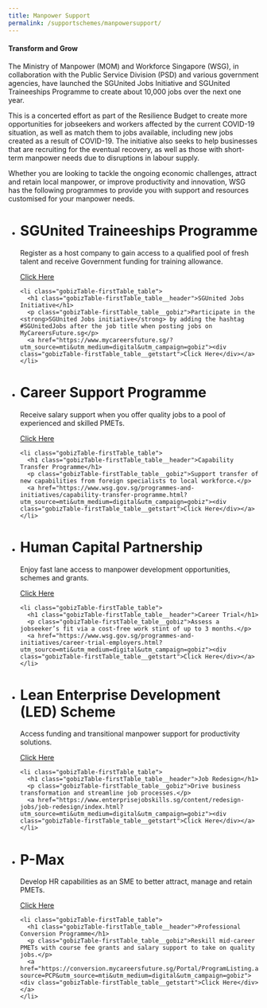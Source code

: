 ```yaml
---
title: Manpower Support
permalink: /supportschemes/manpowersupport/
---
```


#### **Transform and Grow**
The Ministry of Manpower (MOM) and Workforce Singapore (WSG), in collaboration with the Public Service Division (PSD) and various government agencies, have launched the SGUnited Jobs Initiative and SGUnited Traineeships Programme to create about 10,000 jobs over the next one year.

This is a concerted effort as part of the Resilience Budget to create more opportunities for jobseekers and workers affected by the current COVID-19 situation, as well as match them to jobs available, including new jobs created as a result of COVID-19. The initiative also seeks to help businesses that are recruiting for the eventual recovery, as well as those with short-term manpower needs due to disruptions in labour supply.

Whether you are looking to tackle the ongoing economic challenges, attract and retain local manpower, or improve productivity and innovation, WSG has the following programmes to provide you with support and resources customised for your manpower needs.

<div class="gobizTable">
  <ul class="gobizTable-firstTable">
    <li class="gobizTable-firstTable_table">
      <h1 class="gobizTable-firstTable_table__header">SGUnited Traineeships Programme</h1>
      <p class="gobizTable-firstTable_table__gobiz">Register as a host company to gain access to a qualified pool of fresh talent and receive Government funding for training allowance.</p>
      <a href="https://www.wsg.gov.sg/SGUnitedTraineeships-HostCompanies.html?utm_source=mti&utm_medium=digital&utm_campaign=gobiz"><div class="gobizTable-firstTable_table__getstart">Click Here</div></a>
    </li>

    <li class="gobizTable-firstTable_table">
      <h1 class="gobizTable-firstTable_table__header">SGUnited Jobs Initiative</h1>
      <p class="gobizTable-firstTable_table__gobiz">Participate in the <strong>SGUnited Jobs initiative</strong> by adding the hashtag #SGUnitedJobs after the job title when posting jobs on MyCareersFuture.sg</p>
      <a href="https://www.mycareersfuture.sg/?utm_source=mti&utm_medium=digital&utm_campaign=gobiz"><div class="gobizTable-firstTable_table__getstart">Click Here</div></a>
    </li>
  </ul>
</div>

<div class="gobizTable">
  <ul class="gobizTable-firstTable">
    <li class="gobizTable-firstTable_table">
      <h1 class="gobizTable-firstTable_table__header">Career Support Programme</h1>
      <p class="gobizTable-firstTable_table__gobiz">Receive salary support when you offer quality jobs to a pool of experienced and skilled PMETs.</p>
      <a href="https://www.wsg.gov.sg/programmes-and-initiatives/wsg-career-support-programme-employers.html?utm_source=mti&utm_medium=digital&utm_campaign=gobiz"><div class="gobizTable-firstTable_table__getstart">Click Here</div></a>
    </li>

    <li class="gobizTable-firstTable_table">
      <h1 class="gobizTable-firstTable_table__header">Capability Transfer Programme</h1>
      <p class="gobizTable-firstTable_table__gobiz">Support transfer of new capabilities from foreign specialists to local workforce.</p>
      <a href="https://www.wsg.gov.sg/programmes-and-initiatives/capability-transfer-programme.html?utm_source=mti&utm_medium=digital&utm_campaign=gobiz"><div class="gobizTable-firstTable_table__getstart">Click Here</div></a>
    </li>
  </ul>
</div>

<div class="gobizTable">
  <ul class="gobizTable-firstTable">
    <li class="gobizTable-firstTable_table">
      <h1 class="gobizTable-firstTable_table__header">Human Capital Partnership</h1>
      <p class="gobizTable-firstTable_table__gobiz">Enjoy fast lane access to manpower development opportunities, schemes and grants.</p>
      <a href="https://www.tal.sg/tafep/Getting-Started/Exemplary/HCP-Programme?utm_source=mti&utm_medium=digital&utm_campaign=gobiz"><div class="gobizTable-firstTable_table__getstart">Click Here</div></a>
    </li>

    <li class="gobizTable-firstTable_table">
      <h1 class="gobizTable-firstTable_table__header">Career Trial</h1>
      <p class="gobizTable-firstTable_table__gobiz">Assess a jobseeker’s fit via a cost-free work stint of up to 3 months.</p>
      <a href="https://www.wsg.gov.sg/programmes-and-initiatives/career-trial-employers.html?utm_source=mti&utm_medium=digital&utm_campaign=gobiz"><div class="gobizTable-firstTable_table__getstart">Click Here</div></a>
    </li>
  </ul>
</div>

<div class="gobizTable">
  <ul class="gobizTable-firstTable">
    <li class="gobizTable-firstTable_table">
      <h1 class="gobizTable-firstTable_table__header">Lean Enterprise Development (LED) Scheme</h1>
      <p class="gobizTable-firstTable_table__gobiz">Access funding and transitional manpower support for productivity solutions.</p>
      <a href="https://www.wsg.gov.sg/programmes-and-initiatives/manpower-lean-productivity/lean-enterprise-development.html?utm_source=mti&utm_medium=digital&utm_campaign=gobiz"><div class="gobizTable-firstTable_table__getstart">Click Here</div></a>
    </li>

    <li class="gobizTable-firstTable_table">
      <h1 class="gobizTable-firstTable_table__header">Job Redesign</h1>
      <p class="gobizTable-firstTable_table__gobiz">Drive business transformation and streamline job processes.</p>
      <a href="https://www.enterprisejobskills.sg/content/redesign-jobs/job-redesign/index.html?utm_source=mti&utm_medium=digital&utm_campaign=gobiz"><div class="gobizTable-firstTable_table__getstart">Click Here</div></a>
    </li>
  </ul>
</div>

<div class="gobizTable">
  <ul class="gobizTable-firstTable">
    <li class="gobizTable-firstTable_table">
      <h1 class="gobizTable-firstTable_table__header">P-Max</h1>
      <p class="gobizTable-firstTable_table__gobiz">Develop HR capabilities as an SME to better attract, manage and retain PMETs.</p>
      <a href="https://www.wsg.gov.sg/programmes-and-initiatives/p-max-employer.html?utm_source=mti&utm_medium=digital&utm_campaign=gobiz"><div class="gobizTable-firstTable_table__getstart">Click Here</div></a>
    </li>

    <li class="gobizTable-firstTable_table">
      <h1 class="gobizTable-firstTable_table__header">Professional Conversion Programme</h1>
      <p class="gobizTable-firstTable_table__gobiz">Reskill mid-career PMETs with course fee grants and salary support to take on quality jobs.</p>
      <a href="https://conversion.mycareersfuture.sg/Portal/ProgramListing.aspx?source=PCP&utm_source=mti&utm_medium=digital&utm_campaign=gobiz"><div class="gobizTable-firstTable_table__getstart">Click Here</div></a>
    </li>
  </ul>
</div>

